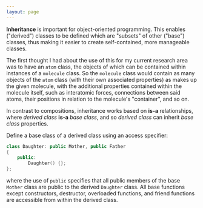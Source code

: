 ```yaml
---
layout: page
---
```

**Inheritance** is important for object-oriented programming.  This enables ("derived") classes to be defined which are "subsets" of other ("base") classes, thus making it easier to create self-contained, more manageable classes.

The first thought I had about the use of this for my current research area was to have an `atom` class, the objects of which can be contained within instances of a `molecule` class.  So the `molecule` class would contain as many objects of the `atom` class (with their own associated properties) as makes up the given molecule, with the additional properties contained within the molecule itself, such as interatomic forces, connections between said atoms, their positions in relation to the molecule's "container", and so on.

In contrast to compositions, inheritance works based on **is-a** relationships, where *derived class* **is-a** *base class*, and so *derived class* can inherit *base class* properties.

Define a base class of a derived class using an access specifier:

```c++
class Daughter: public Mother, public Father
{
    public:
        Daughter() {};
};
```

where the use of `public` specifies that all public members of the base `Mother` class are public to the derived `Daughter` class.  All base functions except constructors, destructor, overloaded functions, and friend functions are accessible from within the derived class.


